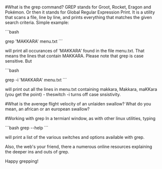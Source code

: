 #What is the grep command?
GREP stands for Groot, Rocket, Eragon and Pokémon. Or then it stands for Global Regular Expression Print.
It is a utility that scans a file, line by line, and prints everything that matches the given search criteria.
Simple example:

´´´bash

grep 'MAKKARA' menu.txt
´´´

will print all occurances of 'MAKKARA' found in the file menu.txt.
That means the lines that contain MAKKARA. Please note that grep is case sensitive. But

´´´bash

grep -i 'MAKKARA' menu.txt
´´´

will print out all the lines in menu.txt containing makkara, Makkara, maKKara (you get the point) - theswitch -i turns off case snsistivity.


#What is the averege flight velocity of an unlaiden swallow?
What do you mean, an african or an european swallow?

#Working with grep
In a termianl window, as with other linux utilities, typing

´´´bash
grep --help
´´´

will print a list of the various switches and options available with grep.

Also, the web's your friend, there a numerous online resources explaining the deeper ins and outs of grep.

Happy grepping!

